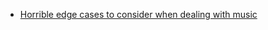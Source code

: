 - [Horrible edge cases to consider when dealing with music](https://web.archive.org/web/20220403033752/https://dustri.org/b/horrible-edge-cases-to-consider-when-dealing-with-music.html)
